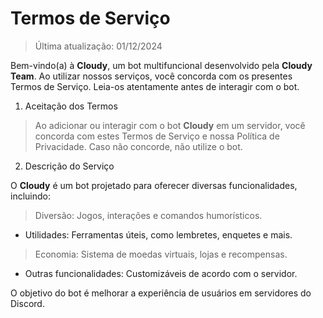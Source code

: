 # Termos de Serviço
> Última atualização: 01/12/2024

Bem-vindo(a) à **Cloudy**, um bot multifuncional desenvolvido pela **Cloudy Team**.
Ao utilizar nossos serviços, você concorda com os presentes Termos de Serviço. Leia-os atentamente antes de interagir com o bot.

1. Aceitação dos Termos

> Ao adicionar ou interagir com o bot **Cloudy** em um servidor, você concorda com estes Termos de Serviço e nossa Política de Privacidade. Caso não concorde, não utilize o bot.

2. Descrição do Serviço

O **Cloudy** é um bot projetado para oferecer diversas funcionalidades, incluindo:

> Diversão: Jogos, interações e comandos humorísticos.

- Utilidades: Ferramentas úteis, como lembretes, enquetes e mais.

> Economia: Sistema de moedas virtuais, lojas e recompensas.

- Outras funcionalidades: Customizáveis de acordo com o servidor.


O objetivo do bot é melhorar a experiência de usuários em servidores do Discord.
